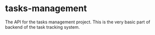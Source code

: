 # tasks-management
The API for the tasks management project. This is the very basic part of backend of the task tracking system.
